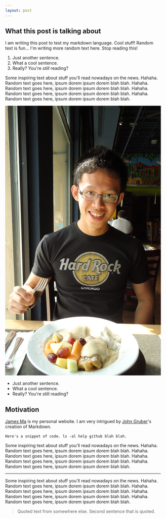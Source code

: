 ```yaml
---
layout: post
---
```


What this post is talking about
-------------------------------

I am writing this post to test my markdown language. Cool stuff! Random text is fun... I'm writing more random text here. Stop reading this!

1. Just another sentence.
2. What a cool sentence.
3. Really? You're _still_ reading?

Some inspiring text about stuff you'll read nowadays on the news. Hahaha. Random text goes here, ipsum dorem ipsum dorem blah blah. Hahaha. Random text goes here, ipsum dorem ipsum dorem blah blah. Hahaha. Random text goes here, ipsum dorem ipsum dorem blah blah. Hahaha. Random text goes here, ipsum dorem ipsum dorem blah blah. 

![Screenshot of me trying to eat food][food]

* Just another sentence.
* What a cool sentence.
* Really? You're still reading?

Motivation <a id="motivation" />
----------

[James Ma][] is my personal website. I am very intrigued by [John Gruber][]'s creation of Markdown.

	Here's a snippet of code. ls -al help github blah blah.

Some inspiring text about stuff you'll read nowadays on the news. Hahaha. Random text goes here, ipsum dorem ipsum dorem blah blah. Hahaha. Random text goes here, ipsum dorem ipsum dorem blah blah. Hahaha. Random text goes here, ipsum dorem ipsum dorem blah blah. Hahaha. Random text goes here, ipsum dorem ipsum dorem blah blah. 

---

Some inspiring text about stuff you'll read nowadays on the news. Hahaha. Random text goes here, ipsum dorem ipsum dorem blah blah. Hahaha. Random text goes here, ipsum dorem ipsum dorem blah blah. Hahaha. Random text goes here, ipsum dorem ipsum dorem blah blah. Hahaha. Random text goes here, ipsum dorem ipsum dorem blah blah. 

> Quoted text from somewhere else.
> Second sentence that is quoted.


[James Ma]:		http://jamesma.info 				"Personal website"
[John Gruber]:	http://daringfireball.net/			"Daring Fireball"
[food]:			/assets/images/food.jpg 			"Mmmhh Food!"